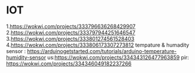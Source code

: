 # IOT
1.https://wokwi.com/projects/333796636268429907
2.https://wokwi.com/projects/333797944251646547
3.https://wokwi.com/projects/333801274561528403
4.https://wokwi.com/projects/333806173307273812
tempature & humadity sensor  : https://arduinogetstarted.com/tutorials/arduino-temperature-humidity-sensor
us:https://wokwi.com/projects/334343126477963859
pir: https://wokwi.com/projects/334346049182237266
